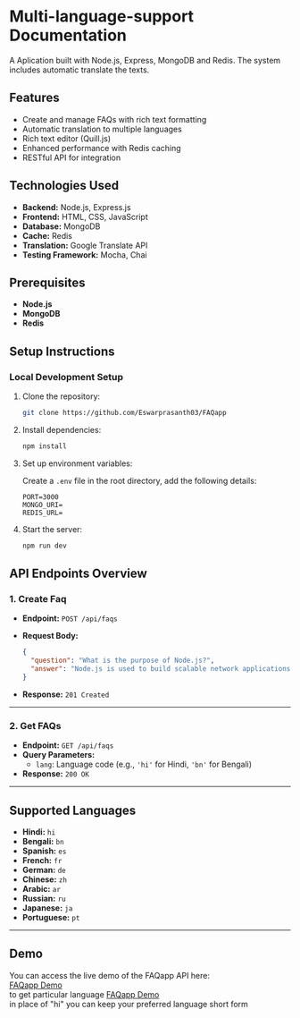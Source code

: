 # Multi-language-support Documentation

A Aplication built with Node.js, Express, MongoDB and Redis. The system includes automatic translate the texts.

## Features

- Create and manage FAQs with rich text formatting
- Automatic translation to multiple languages
- Rich text editor (Quill.js)
- Enhanced performance with Redis caching
- RESTful API for integration

## Technologies Used

- **Backend:** Node.js, Express.js
- **Frontend:** HTML, CSS, JavaScript
- **Database:** MongoDB
- **Cache:** Redis
- **Translation:** Google Translate API
- **Testing Framework:** Mocha, Chai

## Prerequisites

- **Node.js**
- **MongoDB**
- **Redis**

## Setup Instructions

### Local Development Setup

1. Clone the repository:

    ```bash
    git clone https://github.com/Eswarprasanth03/FAQapp
    ```

2. Install dependencies:

    ```bash
    npm install
    ```

3. Set up environment variables:

    Create a `.env` file in the root directory, add the following details:

    ```text
    PORT=3000
    MONGO_URI=
    REDIS_URL=
    ```

4. Start the server:

    ```bash
    npm run dev
    ```

## API Endpoints Overview

### 1. Create Faq

- **Endpoint:** `POST /api/faqs`
- **Request Body:**

    ```json
    {
      "question": "What is the purpose of Node.js?",
      "answer": "Node.js is used to build scalable network applications."
    }
    ```

- **Response:** `201 Created`

---

### 2. Get FAQs

- **Endpoint:** `GET /api/faqs`
- **Query Parameters:**
  - `lang`: Language code (e.g., `'hi'` for Hindi, `'bn'` for Bengali)
- **Response:** `200 OK`

---

## Supported Languages

- **Hindi:** `hi`
- **Bengali:** `bn`
- **Spanish:** `es`
- **French:** `fr`
- **German:** `de`
- **Chinese:** `zh`
- **Arabic:** `ar`
- **Russian:** `ru`
- **Japanese:** `ja`
- **Portuguese:** `pt`

---



## Demo  
You can access the live demo of the FAQapp API here:  
[FAQapp Demo](https://faqapp.onrender.com/api/faqs/)  
to get particular language 
[FAQapp Demo](https://faqapp.onrender.com/api/faqs/?lang=hi)  
in place of "hi" you can keep your preferred language short form

